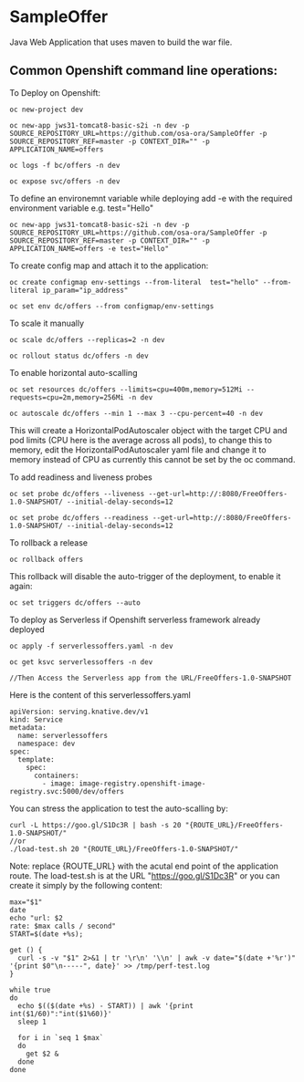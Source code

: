 # SampleOffer
Java Web Application that uses maven to build the war file.

## Common Openshift command line operations:

To Deploy on Openshift:
```
oc new-project dev

oc new-app jws31-tomcat8-basic-s2i -n dev -p SOURCE_REPOSITORY_URL=https://github.com/osa-ora/SampleOffer -p SOURCE_REPOSITORY_REF=master -p CONTEXT_DIR="" -p APPLICATION_NAME=offers

oc logs -f bc/offers -n dev

oc expose svc/offers -n dev
```

To define an environemnt variable while deploying add -e with the required environment variable e.g. test="Hello"
```
oc new-app jws31-tomcat8-basic-s2i -n dev -p SOURCE_REPOSITORY_URL=https://github.com/osa-ora/SampleOffer -p SOURCE_REPOSITORY_REF=master -p CONTEXT_DIR="" -p APPLICATION_NAME=offers -e test="Hello"
```
To create config map and attach it to the application:
```
oc create configmap env-settings --from-literal  test="hello" --from-literal ip_param="ip_address"

oc set env dc/offers --from configmap/env-settings
```

To scale it manually
```
oc scale dc/offers --replicas=2 -n dev

oc rollout status dc/offers -n dev
```

To enable horizontal auto-scalling
```
oc set resources dc/offers --limits=cpu=400m,memory=512Mi --requests=cpu=2m,memory=256Mi -n dev

oc autoscale dc/offers --min 1 --max 3 --cpu-percent=40 -n dev
```
This will create a HorizontalPodAutoscaler object with the target CPU and pod limits (CPU here is the average across all pods), to change this to memory, edit the HorizontalPodAutoscaler yaml file and change it to memory instead of CPU as currently this cannot be set by the oc command.  

To add readiness and liveness probes
```
oc set probe dc/offers --liveness --get-url=http://:8080/FreeOffers-1.0-SNAPSHOT/ --initial-delay-seconds=12

oc set probe dc/offers --readiness --get-url=http://:8080/FreeOffers-1.0-SNAPSHOT/ --initial-delay-seconds=12 
```
To rollback a release
```
oc rollback offers
```

This rollback will disable the auto-trigger of the deployment, to enable it again:
```
oc set triggers dc/offers --auto
```

To deploy as Serverless if Openshift serverless framework already deployed
```
oc apply -f serverlessoffers.yaml -n dev

oc get ksvc serverlessoffers -n dev

//Then Access the Serverless app from the URL/FreeOffers-1.0-SNAPSHOT
```

Here is the content of this serverlessoffers.yaml
```
apiVersion: serving.knative.dev/v1
kind: Service
metadata:
  name: serverlessoffers
  namespace: dev
spec:
  template:
    spec:
      containers:
        - image: image-registry.openshift-image-registry.svc:5000/dev/offers
```
You can stress the application to test the auto-scalling by:

```
curl -L https://goo.gl/S1Dc3R | bash -s 20 "{ROUTE_URL}/FreeOffers-1.0-SNAPSHOT/"
//or
./load-test.sh 20 "{ROUTE_URL}/FreeOffers-1.0-SNAPSHOT/"
```
Note: replace {ROUTE_URL} with the acutal end point of the application route. 
The load-test.sh is at the URL "https://goo.gl/S1Dc3R" or you can create it simply by the following content:
```
max="$1"
date
echo "url: $2
rate: $max calls / second"
START=$(date +%s);

get () {
  curl -s -v "$1" 2>&1 | tr '\r\n' '\\n' | awk -v date="$(date +'%r')" '{print $0"\n-----", date}' >> /tmp/perf-test.log
}

while true
do
  echo $(($(date +%s) - START)) | awk '{print int($1/60)":"int($1%60)}'
  sleep 1

  for i in `seq 1 $max`
  do
    get $2 &
  done
done
```

